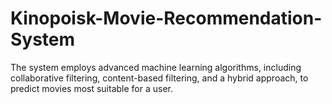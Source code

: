 # Kinopoisk-Movie-Recommendation-System

The system employs advanced machine learning algorithms, including collaborative filtering, content-based filtering, and a hybrid approach, to predict movies most suitable for a user.
